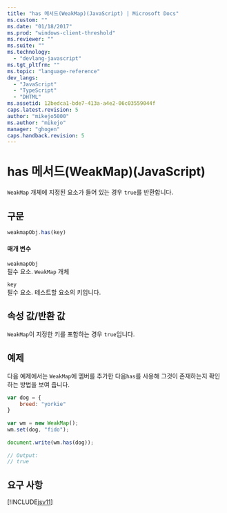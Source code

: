 ```yaml
---
title: "has 메서드(WeakMap)(JavaScript) | Microsoft Docs"
ms.custom: ""
ms.date: "01/18/2017"
ms.prod: "windows-client-threshold"
ms.reviewer: ""
ms.suite: ""
ms.technology: 
  - "devlang-javascript"
ms.tgt_pltfrm: ""
ms.topic: "language-reference"
dev_langs: 
  - "JavaScript"
  - "TypeScript"
  - "DHTML"
ms.assetid: 12bedca1-bde7-413a-a4e2-06c03559044f
caps.latest.revision: 5
author: "mikejo5000"
ms.author: "mikejo"
manager: "ghogen"
caps.handback.revision: 5
---
```

# has 메서드(WeakMap)(JavaScript)
`WeakMap` 개체에 지정된 요소가 들어 있는 경우 `true`를 반환합니다.  
  
## 구문  
  
```javascript  
weakmapObj.has(key)  
```  
  
#### 매개 변수  
 `weakmapObj`  
 필수 요소.  `WeakMap` 개체  
  
 `key`  
 필수 요소.  테스트할 요소의 키입니다.  
  
## 속성 값\/반환 값  
 `WeakMap`이 지정한 키를 포함하는 경우 `true`입니다.  
  
## 예제  
 다음 예제에서는 `WeakMap`에 멤버를 추가한 다음`has`를 사용해 그것이 존재하는지 확인하는 방법을 보여 줍니다.  
  
```javascript  
var dog = {  
    breed: "yorkie"  
}  
  
var wm = new WeakMap();  
wm.set(dog, "fido");  
  
document.write(wm.has(dog));  
  
// Output:  
// true  
```  
  
## 요구 사항  
 [!INCLUDE[jsv11](../../javascript/reference/includes/jsv11-md.md)]